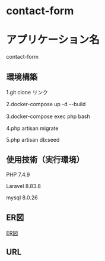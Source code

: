 # contact-form

# アプリケーション名
contact-form

## 環境構築
1.git clone リンク  

2.docker-compose up -d --build  

3.docker-compose exec php bash　

4.php artisan migrate  

5.php artisan db:seed

## 使用技術（実行環境）
PHP 7.4.9  

Laravel  8.83.8  

mysql 8.0.26 

## ER図
[ER図](index.drawio.png)

## URL


